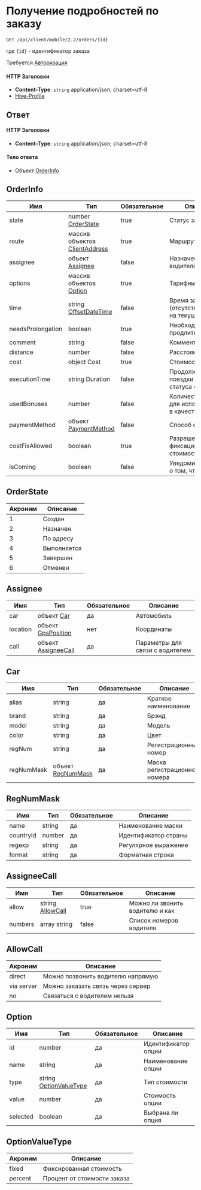 # Получение подробностей по заказу

`GET /api/client/mobile/2.2/orders/{id}`

где `{id}` - идентификатор заказа

Требуется [Авторизация](hmac.md)
#### HTTP Заголовки
* **Content-Type**: `string` application/json; charset=utf-8
* [Hive-Profile](http_headers.md)


## Ответ

#### HTTP Заголовки
* **Content-Type**: `string` application/json; charset=utf-8

#### Тело ответа
* Объект [OrderInfo](#OrderInfo-fields)

<a name="OrderInfo-fields"></a>
## OrderInfo

Имя | Тип | Обязательное | Описание
--- | --- | --- | ---
state | number [OrderState](#OrderState-enum) | true | Статус заказа
route | массив объектов [ClientAddress](objects.md#ClientAddress-fields) | true | Маршрут заказа
assignee | объект [Assignee](#Assignee-fields) | false | Назначенный водитель
options | массив объектов [Option](#Option-fields) | true | Тарифные опции
time | string [OffsetDateTime](objects.md#OffsetDateTime-item) | false | Время заказа (отсутствует, если на текущее)
needsProlongation | boolean | true | Необходимо продлить заказ
comment | string | false | Комментарий
distance | number | false | Расстояние
cost | object Cost | true | Стоимость
executionTime | string Duration | false | Продолжительность поездки (только для статуса 4)
usedBonuses | number | false | Количество бонусов для использования в качестве оплаты
paymentMethod | объект [PaymentMethod](objects.md#PaymentMethod-fields) | false | Способ оплаты
costFixAllowed | boolean | true | Разрешена ли фиксация стоимости заказа
isComing | boolean | false | Уведомил ли клиент о том, что выходит


<a name="OrderState-enum"></a>
## OrderState
Акроним | Описание
--- | ---
1 | Создан
2 | Назначен
3 | По адресу
4 | Выполняется
5 | Завершен
6 | Отменен


<a name="Assignee-fields"></a>
## Assignee

Имя | Тип | Обязательное | Описание
--- | --- | --- | ---
car | объект [Car](#Car-fields) | да | Автомобиль
location | объект [GpsPosition](objects.md#GpsPosition-fields) | нет | Координаты
call | объект [AssigneeCall](#AssigneeCall-fields) | да | Параметры для связи с водителем


<a name="Car-fields"></a>
## Car
Имя | Тип | Обязательное | Описание
--- | --- | --- | ---
alias | string | да | Краткое наименование
brand | string | да | Брэнд
model | string | да | Модель
color | string | да | Цвет
regNum | string | да | Регистрационный номер
regNumMask | объект [RegNumMask](#RegNumMask-fields) | да | Маска регистрационного номера


<a name="RegNumMask-fields"></a>
## RegNumMask
Имя | Тип | Обязательное | Описание
--- | --- | --- | ---
name | string | да | Наименование маски
countryId | number | да | Идентификатор страны
regexp | string | да | Регулярное выражение
format | string | да | Форматная строка


<a name="AssigneeCall-fields"></a>
## AssigneeCall
Имя | Тип | Обязательное | Описание
--- | --- | --- | ---
allow | string [AllowCall](#AllowCall-enum) | true | Можно ли звонить водителю и как
numbers | array string | false | Список номеров водителя



<a name="AllowCall-enum"></a>
## AllowCall
Акроним | Описание
--- | ---
direct | Можно позвонить водителю напрямую
via server | Можно заказать связь через сервер
no | Связаться с водителем нельзя



<a name="Option-fields"></a>
## Option
Имя | Тип | Обязательное | Описание
--- | --- | --- | ---
id | number | да | Идентификатор опции
name | string | да | Наименование опции
type | string [OptionValueType](#OptionValueType-enum) | да | Тип стоимости
value | number | да | Стоимость опции
selected | boolean | да | Выбрана ли опция



<a name="OptionValueType-enum"></a>
## OptionValueType
Акроним | Описание
--- | ---
fixed | Фиксированная стоимость
percent | Процент от стоимости заказа

